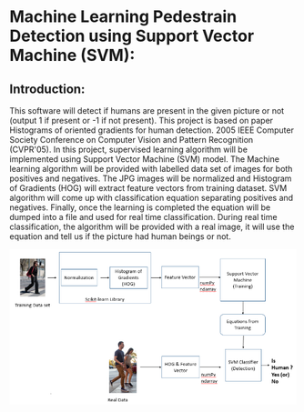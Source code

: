 # Machine Learning Pedestrain Detection using Support Vector Machine (SVM): 

## Introduction:
This software will detect if humans are present in the given picture or not (output 1 if present or -1 if not present). This project is based on paper Histograms of oriented gradients for human detection. 2005 IEEE Computer Society Conference on Computer Vision and Pattern Recognition (CVPR'05). In this project, supervised learning algorithm will be implemented using Support Vector Machine (SVM) model. The Machine learning algorithm will be provided with labelled data set of images for both positives and negatives. The JPG images will be normalized and Histogram of Gradients (HOG) will extract feature vectors from training dataset. SVM algorithm will come up with classification equation separating positives and negatives. Finally, once the learning is completed the equation will be dumped into a file and used for real time classification. During real time classification, the algorithm will be provided with a real image, it will use the equation and tell us if the picture had human beings or not.


![alt text](https://github.com/ramiabr/ML-SVM-Pedestrain-Classification-/blob/master/Data/block_diagram.png)
